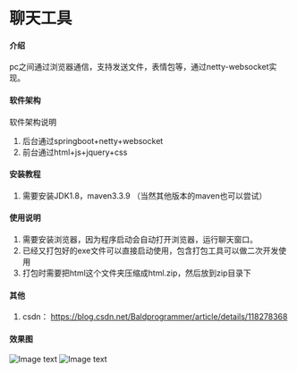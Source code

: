 # 聊天工具

#### 介绍
pc之间通过浏览器通信，支持发送文件，表情包等，通过netty-websocket实现。

#### 软件架构
软件架构说明
1. 后台通过springboot+netty+websocket
2. 前台通过html+js+jquery+css

#### 安装教程
1.  需要安装JDK1.8，maven3.3.9 （当然其他版本的maven也可以尝试）
#### 使用说明
1.  需要安装浏览器，因为程序启动会自动打开浏览器，运行聊天窗口。
2. 已经又打包好的exe文件可以直接启动使用，包含打包工具可以做二次开发使用
3. 打包时需要把html这个文件夹压缩成html.zip，然后放到zip目录下


#### 其他 
1. csdn： https://blog.csdn.net/Baldprogrammer/article/details/118278368

#### 效果图
![Image text](https://img-blog.csdnimg.cn/20210627191346944.png?x-oss-process=image/watermark,type_ZmFuZ3poZW5naGVpdGk,shadow_10,text_aHR0cHM6Ly9ibG9nLmNzZG4ubmV0L0JhbGRwcm9ncmFtbWVy,size_16,color_FFFFFF,t_70)
![Image text](https://img-blog.csdnimg.cn/20210627190941269.png?x-oss-process=image/watermark,type_ZmFuZ3poZW5naGVpdGk,shadow_10,text_aHR0cHM6Ly9ibG9nLmNzZG4ubmV0L0JhbGRwcm9ncmFtbWVy,size_16,color_FFFFFF,t_70)
